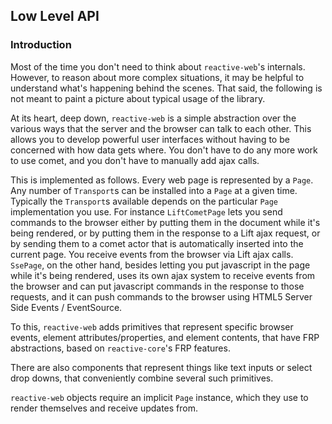 ## Low Level API

### Introduction

Most of the time you don't need to think about `reactive-web`'s
internals. However, to reason about more complex situations, it may be
helpful to understand what's happening behind the scenes. That said, the
following is not meant to paint a picture about typical usage of the
library.

At its heart, deep down, `reactive-web` is a
simple abstraction over the various ways that the server and the browser
can talk to each other. This allows you to develop powerful user interfaces
without having to be concerned with how data gets where. You don't have to
do any more work to use comet, and you don't have to manually add ajax calls.

This is implemented as follows. Every web page is represented by a `Page`.
Any number of `Transport`s can be installed into a `Page` at a given time.
Typically the `Transport`s available depends on the particular `Page` implementation you use.
For instance `LiftCometPage` lets you send commands to the browser
either by putting them in the document while it's being rendered,
or by putting them in the response to a Lift ajax request,
or by sending them to a comet actor that is automatically inserted into the current page.
You receive events from the browser via Lift ajax calls.
`SsePage`, on the other hand, besides letting you put javascript in the page while
it's being rendered, uses its own ajax system to receive events from the browser
and can put javascript commands in the response to those requests, and it can push
commands to the browser using HTML5 Server Side Events / EventSource.

To this, `reactive-web` adds primitives that represent specific browser events,
element attributes/properties, and element contents, that have FRP abstractions, based on
`reactive-core`'s FRP features.

There are also components that represent things like text inputs or select drop downs, that
conveniently combine several such primitives.

`reactive-web` objects require an implicit `Page` instance, which they use to render themselves
and receive updates from.
